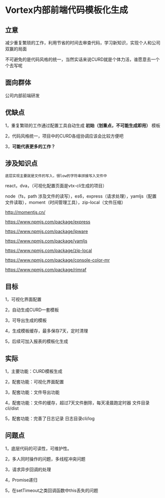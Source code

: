 # Vortex内部前端代码模板化生成
 
## 立意
减少重复繁琐的工作，利用节省的时间去审查代码，学习新知识，实现个人和公司双赢的局面

不可避免的是代码风格的统一，当然实话来说CURD就是个体力活，谁愿意去一个个去写呢

## 面向群体
公司内部前端研发

## 优缺点
1，重复繁琐的工作通过配置工具自动生成 **初始（划重点，不可能生成即用）** 模板

2，代码风格统一，项目中的CURD各组协调应该会比较方便吧

3，**可能代表更多的工作？**

## 涉及知识点
`底层实现主要就是文件的写入，很low的字符串拼接写入文件中`

react，dva，（可视化配置页面是vtx-cli生成的项目）

node（fs，path 涉及文件的读写），es6，express（请求处理），yamljs（配置文件读取），moment（时间管理工具），zip-local（文件压缩）

http://momentjs.cn/

https://www.npmjs.com/package/express

https://www.npmjs.com/package/ipware

https://www.npmjs.com/package/yamljs

https://www.npmjs.com/package/zip-local

https://www.npmjs.com/package/console-color-mr

https://www.npmjs.com/package/rimraf

## 目标
1，可视化界面配置

2，自动生成CURD一套模板

3，可导出生成的模板 

4，生成模板缓存，最多保存7天，定时清理

5，后续可加入报表的模板化生成

## 实际
1，主要功能：CURD模板生成 

2，配套功能：可视化界面配置

3，配套功能：文件导出功能

4，配套功能：文件的缓存，超过7天文件删除，每天凌晨跑定时器 文件目录cli/dist

5，配套功能：完善了日志记录  日志目录cli/log


## 问题点
1，底层代码的可读性，可维护性。

2，多人同时操作的问题，多线程冲突问题

3，请求异步回调的处理

4，Promise递归

5，在setTimeout之类回调函数中this丢失的问题


